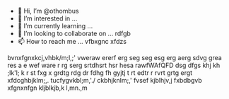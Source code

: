 - 👋 Hi, I’m @othombus
- 👀 I’m interested in ...
- 🌱 I’m currently learning ...
- 💞️ I’m looking to collaborate on ... rdfgb
- 📫 How to reach me ...
vfbxgnc xfdzs
<!---
othombus/othombus is a ✨ special ✨ repository because its `README.md` (this file) appears on your GitHub profile.ewvraw
You can click the Preview link to take a look at your changes.xfbgcv 
--->
bvnxfgnxkcj,vhbk/m;l,;'
vweraw ererf erg seg seg esg erg aerg
sdvg grea  res a e wef ware r
rg serg srtdhsrt hsr hesa rawfWAfQFD 
dsg dfgs 
khj kh ;lk'l; k
r st fxg x
grdtg rdg dr
fdhg fh gyjtj t
rt edtr r
rvrt grtg ergt 
xfdcghbjklm;,.
tucfygvkbl;m,'./
ckbhjknlm;,'
fvsef
kjblhjv,j
fxbdbgvb xfgnxnfgn
kljblkjb,k
l,mn.,m
